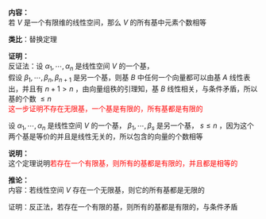 **内容：**  
若 $V$ 是一个有限维的线性空间，那么 $V$ 的所有基中元素个数相等  
  
**类比**：替换定理  
  
**证明：**  
反证法：设 $\alpha_1,\cdots,\alpha_n$ 是线性空间 $V$ 的一个基，  
假设 $\beta_1,\cdots,\beta_n,\beta_{n+1}$ 是另一个基，则基 $B$ 中任何一个向量都可以由基 $A$ 线性表出，并且有 $n+1>n$ ，由向量组秩的引理知，基 $B$ 线性相关，与条件矛盾，所以基的个数 $\leq n$   
<font color=red>这一步证明不存在无限基，一个基是有限的，所有基都是有限的</font>  
  
设 $\alpha_1,\cdots,\alpha_n$ 是线性空间 $V$ 的一个基， $\beta_1,\cdots,\beta_s$ 是另一个基， $s\leq n$ ，因为这个两个基是等价的并且是线性无关的，所以包含的向量的个数相等  
  
**说明：**  
这个定理说明<font color=red>若存在一个有限基，则所有的基都是有限的，并且都是相等的</font>  
  
**推论：**  
内容：若线性空间 $V$ 存在一个无限基，则它的所有基都是无限的  
  
证明：反正法，若存在一个有限的基，则所有的基都是有限的，与条件矛盾  
